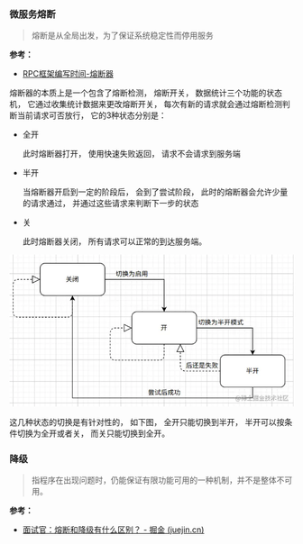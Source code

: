 ### 微服务熔断

> 熔断是从全局出发，为了保证系统稳定性而停用服务

**参考：**

- [RPC框架编写时间-熔断器](https://juejin.cn/post/7001122588357296158) 

熔断器的本质上是一个包含了熔断检测， 熔断开关， 数据统计三个功能的状态机， 它通过收集统计数据来更改熔断开关， 每次有新的请求就会通过熔断检测判断当前请求可否放行， 它的3种状态分别是：

- 全开

  此时熔断器打开， 使用快速失败返回， 请求不会请求到服务端

- 半开

  当熔断器开启到一定的阶段后， 会到了尝试阶段， 此时的熔断器会允许少量的请求通过， 并通过这些请求来判断下一步的状态

- 关

  此时熔断器关闭， 所有请求可以正常的到达服务端。

<img src="../../../resource/99620b0fd2bb4ea59c512d6c27c917d7tplv-k3u1fbpfcp-zoom-in-crop-mark4536000.webp" alt="uTools_1630058698458.png" style="zoom:80%;" />

这几种状态的切换是有针对性的， 如下图， 全开只能切换到半开， 半开可以按条件切换为全开或者关， 而关只能切换到全开。

### 降级

> 指程序在出现问题时，仍能保证有限功能可用的一种机制，并不是整体不可用。

**参考：**

- [面试官：熔断和降级有什么区别？ - 掘金 (juejin.cn)](https://juejin.cn/post/7200773486797242405) 



